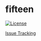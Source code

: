 # fifteen
[![License](
https://img.shields.io/:license-mit-blue.svg?style=flat-square)](
http://vsisk.mit-license.org)

[Issue Tracking](https://tree.taiga.io/project/sappharx-fifteen/)
